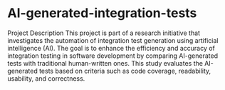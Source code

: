 # AI-generated-integration-tests

Project Description
This project is part of a research initiative that investigates the automation of integration test generation using artificial intelligence (AI). The goal is to enhance the efficiency and accuracy of integration testing in software development by comparing AI-generated tests with traditional human-written ones. This study evaluates the AI-generated tests based on criteria such as code coverage, readability, usability, and correctness.
